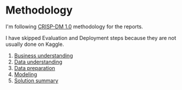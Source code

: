 # Methodology

I'm following [CRISP-DM 1.0](https://www.the-modeling-agency.com/crisp-dm.pdf) methodology for the reports.

I have skipped Evaluation and Deployment steps because they are not usually done on Kaggle.

1. [Business understanding](../01_Business_Understanding.md)
1. [Data understanding](../02_Data_Understanding.md)
1. [Data preparation](../03_Data_Preparation.md)
1. [Modeling](../modeling/README.md)
1. [Solution summary](../05_Solution_Summary.md)

